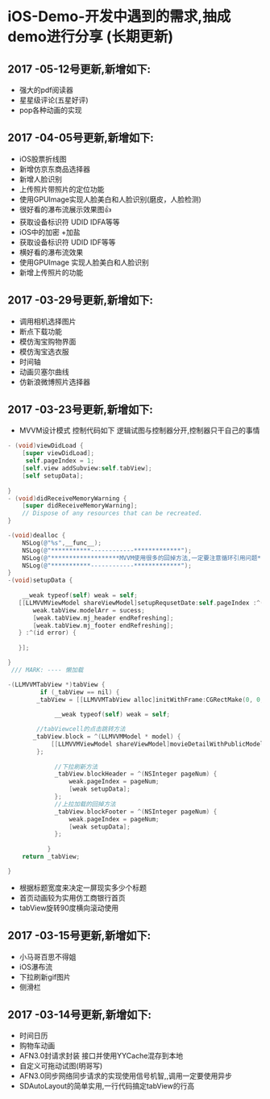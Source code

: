 # iOS-Demo-开发中遇到的需求,抽成demo进行分享 (长期更新)
## 2017 -05-12号更新,新增如下:
* 强大的pdf阅读器
* 星星级评论(五星好评)
* pop各种动画的实现
## 2017 -04-05号更新,新增如下:
* iOS股票折线图
* 新增仿京东商品选择器
* 新增人脸识别
* 上传照片带照片的定位功能
* 使用GPUImage实现人脸美白和人脸识别(磨皮，人脸检测) 
* 很好看的瀑布流展示效果图👍
* 获取设备标识符 UDID IDFA等等
* iOS中的加密 +加盐
* 获取设备标识符 UDID IDF等等
* 横好看的瀑布流效果
* 使用GPUImage 实现人脸美白和人脸识别
* 新增上传照片的功能
## 2017 -03-29号更新,新增如下:
* 调用相机选择图片
* 断点下载功能
* 模仿淘宝购物界面
* 模仿淘宝选衣服
* 时间轴
* 动画贝塞尔曲线
* 仿新浪微博照片选择器
## 2017 -03-23号更新,新增如下:
* MVVM设计模式 控制代码如下 逻辑试图与控制器分开,控制器只干自己的事情
```Objective-C
- (void)viewDidLoad {
    [super viewDidLoad];
     self.pageIndex = 1;
    [self.view addSubview:self.tabView];
    [self setupData];
   
}
- (void)didReceiveMemoryWarning {
    [super didReceiveMemoryWarning];
    // Dispose of any resources that can be recreated.
}

-(void)dealloc {
    NSLog(@"%s",__func__);
    NSLog(@"***********------------*************");
    NSLog(@"*******************MVVM使用很多的回掉方法,一定要注意循环引用问题*********************");
    NSLog(@"***********------------*************");
}
-(void)setupData {
    
    __weak typeof(self) weak = self;
   [[LLMVVMViewModel shareViewModel]setupRequsetDate:self.pageIndex :^(id sucess) {
       weak.tabView.modelArr = sucess;
       [weak.tabView.mj_header endRefreshing];
       [weak.tabView.mj_footer endRefreshing];
   } :^(id error) {
       
   }];

}
 /// MARK: ---- 懒加载

-(LLMVVMTabView *)tabView {
         if (_tabView == nil) {
        _tabView = [[LLMVVMTabView alloc]initWithFrame:CGRectMake(0, 0, LLScreenW, LLScreenH ) style:UITableViewStylePlain];
      
             __weak typeof(self) weak = self;

        //tabViewcell的点击跳转方法
       _tabView.block = ^(LLMVVMModel * model) {
            [[LLMVVMViewModel shareViewModel]movieDetailWithPublicModel:model WithViewController:weak];
        };
             
             //下拉刷新方法
             _tabView.blockHeader = ^(NSInteger pageNum) {
                 weak.pageIndex = pageNum;
                 [weak setupData];
             };
             //上拉加载的回掉方法
             _tabView.blockFooter = ^(NSInteger pageNum) {
                 weak.pageIndex = pageNum;
                 [weak setupData];
             };
             
           }
    return _tabView;

}

```
* 根据标题宽度来决定一屏现实多少个标题
* 首页动画较为实用仿工商银行首页
* tabView旋转90度横向滚动使用
## 2017 -03-15号更新,新增如下: 
* 小马哥百思不得姐
* iOS瀑布流
* 下拉刷新gif图片
* 侧滑栏
## 2017 -03-14号更新,新增如下:
* 时间日历
* 购物车动画
* AFN3.0封请求封装 接口并使用YYCache混存到本地
* 自定义可拖动试图(明哥写)
* AFN3.0同步网络同步请求的实现使用信号机智,,调用一定要使用异步
* SDAutoLayout的简单实用,一行代码搞定tabView的行高
